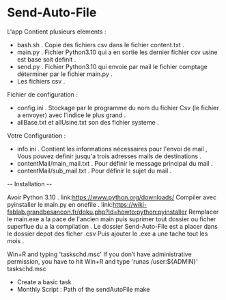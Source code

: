# Send-Auto-File

L'app Contient plusieurs elements :

- bash.sh . Copie des fichiers csv dans le fichier content.txt .
- main.py . Fichier Python3.10 qui a en sortie les dernier fichier csv usine est base soit definit .
- send.py . Fichier Python3.10 qui envoie par mail le fichier comptage déterminer par le fichier main.py .
- Les fichiers csv .

Fichier de configuration :
- config.ini . Stockage par le programme du nom du fichier Csv (le fichier a envoyer) avec l'indice le plus grand .
- allBase.txt et allUsine.txt son des fichier systeme .

Votre Configuration :
- info.ini . Contient les informations nécessaires pour l'envoi de mail , Vous pouvez definir jusqu'a trois adresses mails de destinations .
- contentMail/main_mail.txt . Pour définir le message principal du mail . 
- contentMail/sub_mail.txt . Pour définir le sujet du mail . 

-- Installation -- 

Avoir Python 3.10 . link:https://www.python.org/downloads/
Compiler avec pyinstaller le main.py en onefile . link:https://wiki-fablab.grandbesancon.fr/doku.php?id=howto:python:pyinstaller
Remplacer le main.exe a la pace de l'ancien main puis suprimer tout dossier ou ficher superflue du a la compilation .
Le dossier Send-Auto-File est a placer dans le dossier depot des ficher .csv
Puis ajouter le .exe a une tache tout les mois .

Win+R and typing 'taskschd.msc'
If you don’t have administrative permission, you have to hit Win+R and type 'runas /user:${ADMIN}' taskschd.msc 
 - Create a basic task
 - Monthly
Script :
Path of the sendAutoFile make


